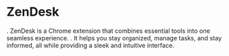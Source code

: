 # ZenDesk
. ZenDesk is a Chrome extension that combines essential tools into one seamless experience. 
. It helps you stay organized, manage tasks, and stay informed, all while providing a sleek and intuitive interface.

